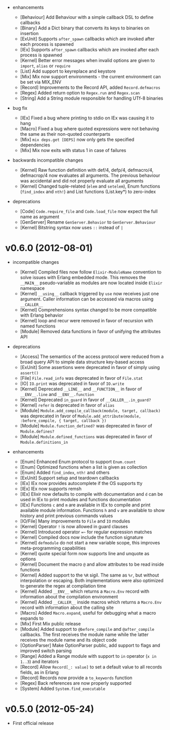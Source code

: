 * enhancements
  * [Behaviour] Add Behaviour with a simple callback DSL to define callbacks
  * [Binary] Add a Dict binary that converts its keys to binaries on insertion
  * [ExUnit] Supports `after_spawn` callbacks which are invoked after each process is spawned
  * [IEx] Supports `after_spawn` callbacks which are invoked after each process is spawned
  * [Kernel] Better error messages when invalid options are given to `import`, `alias` or `require`
  * [List] Add support to keyreplace and keystore
  * [Mix] Mix now support environments - the current environment can be set via MIX_ENV
  * [Record] Improvements to the Record API, added `Record.defmacros`
  * [Regex] Added return option to `Regex.run` and `Regex.scan`
  * [String] Add a String module responsible for handling UTf-8 binaries

* bug fix
  * [IEx] Fixed a bug where printing to stdio on IEx was causing it to hang
  * [Macro] Fixed a bug where quoted expressions were not behaving the same as their non-quoted counterparts
  * [Mix] `mix deps.get [DEPS]` now only gets the specified dependencies
  * [Mix] Mix now exits with status 1 in case of failures

* backwards incompatible changes
  * [Kernel] Raw function definition with def/4, defp/4, defmacro/4, defmacrop/4 now evaluates all arguments. The previous behaviour was accidental and did not properly evaluate all arguments
  * [Kernel] Changed tuple-related (`elem` and `setelem`), Enum functions (`find_index` and `nth!`) and List functions (List.key*) to zero-index

* deprecations
  * [Code] `Code.require_file` and `Code.load_file` now expect the full name as argument
  * [GenServer] Rename `GenServer.Behavior` to `GenServer.Behaviour`
  * [Kernel] Bitstring syntax now uses `::` instead of `|`

# v0.6.0 (2012-08-01)

* incompatible changes
  * [Kernel] Compiled files now follow `Elixir-ModuleName` convention to solve issues with Erlang embedded mode. This removes the `__MAIN__` pseudo-variable as modules are now located inside `Elixir` namespace
  * [Kernel] `__using__` callback triggered by `use` now receives just one argument. Caller information can be accessed via macros using `__CALLER__`
  * [Kernel] Comprehensions syntax changed to be more compatible with Erlang behavior
  * [Kernel] loop and recur were removed in favor of recursion with named functions
  * [Module] Removed data functions in favor of unifying the attributes API

* deprecations
  * [Access] The semantics of the access protocol were reduced from a broad query API to simple data structure key-based access
  * [ExUnit] Some assertions were deprecated in favor of simply using `assert()` 
  * [File] `File.read_info` was deprecated in favor of `File.stat`
  * [IO] `IO.print` was deprecated in favor of `IO.write`
  * [Kernel] Deprecated `__LINE__` and `__FUNCTION__` in favor of `__ENV__.line` and `__ENV__.function`
  * [Kernel] Deprecated `in_guard` in favor of `__CALLER__.in_guard?`
  * [Kernel] `refer` is deprecated in favor of `alias`
  * [Module] `Module.add_compile_callback(module, target, callback)` was deprecated in favor of `Module.add_attribute(module, :before_compile, { target, callback })`
  * [Module] `Module.function_defined?` was deprecated in favor of `Module.defines?`
  * [Module] `Module.defined_functions` was deprecated in favor of `Module.definitions_in`

* enhancements
  * [Enum] Enhanced Enum protocol to support `Enum.count`
  * [Enum] Optimized functions when a list is given as collection
  * [Enum] Added `find_index`, `nth!` and others
  * [ExUnit] Support setup and teardown callbacks
  * [IEx] IEx now provides autocomplete if the OS supports tty
  * [IEx] IEx now supports remsh
  * [IEx] Elixir now defaults to compile with documentation and `d` can be used in IEx to print modules and functions documentation
  * [IEx] Functions `c` and `m` are available in IEx to compile and print available module information. Functions `h` and `v` are available to show history and print previous commands values
  * [IO/File] Many improvements to `File` and `IO` modules
  * [Kernel] Operator `!` is now allowed in guard clauses
  * [Kernel] Introduced operator `=~` for regular expression matches
  * [Kernel] Compiled docs now include the function signature
  * [Kernel] `defmodule` do not start a new variable scope, this improves meta-programming capabilities
  * [Kernel] quote special form now supports line and unquote as options
  * [Kernel] Document the macro `@` and allow attributes to be read inside functions
  * [Kernel] Added support to the `%R` sigil. The same as `%r`, but without interpolation or escaping. Both implementations were also optimized to generate the regex at compilation time
  * [Kernel] Added `__ENV__` which returns a `Macro.Env` record with information about the compilation environment
  * [Kernel] Added `__CALLER__` inside macros which returns a `Macro.Env` record with information about the calling site
  * [Macro] Added `Macro.expand`, useful for debugging what a macro expands to
  * [Mix] First Mix public release
  * [Module] Added support to `@before_compile` and `@after_compile` callbacks. The first receives the module name while the latter receives the module name and its object code
  * [OptionParser] Make OptionParser public, add support to flags and improved switch parsing
  * [Range] Added a Range module with support to `in` operator (`x in 1..3`) and iterators
  * [Record] Allow `Record[_: value]` to set a default value to all records fields, as in Erlang
  * [Record] Records now provide a `to_keywords` function
  * [Regex] Back references are now properly supported
  * [System] Added `System.find_executable`

# v0.5.0 (2012-05-24)

* First official release